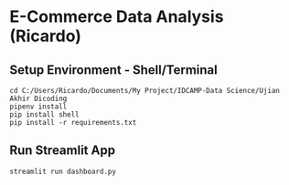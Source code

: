 # E-Commerce Data Analysis (Ricardo)

## Setup Environment - Shell/Terminal

```
cd C:/Users/Ricardo/Documents/My Project/IDCAMP-Data Science/Ujian Akhir Dicoding
pipenv install
pip install shell
pip install -r requirements.txt
```

## Run Streamlit App

```
streamlit run dashboard.py
```
